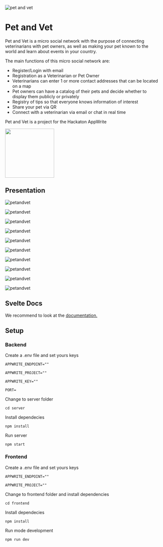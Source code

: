 ![pet and vet](https://res.cloudinary.com/practicaldev/image/fetch/s--67YfXsPo--/c_imagga_scale,f_auto,fl_progressive,h_420,q_auto,w_1000/https://dev-to-uploads.s3.amazonaws.com/uploads/articles/e54etxyc94vvd8v1pqsw.png)

# Pet and Vet

Pet and Vet is a micro social network with the purpose of connecting veterinarians with pet owners, as well as making your pet known to the world and learn about events in your country.

The main functions of this micro social network are:

- Register/Login with email
- Registration as a Veterinarian or Pet Owner
- Veterinarians can enter 1 or more contact addresses that can be located on a map
- Pet owners can have a catalog of their pets and decide whether to display them publicly or privately
- Registry of tips so that everyone knows information of interest
- Share your pet via QR
- Connect with a veterinarian via email or chat in real time

Pet and Vet is a project for the Hackaton AppWrite

<img src="https://dev-to-uploads.s3.amazonaws.com/uploads/articles/mxr9tnwmkd1d0or61jd9.png" width="160">

## Presentation

![petandvet](https://dev-to-uploads.s3.amazonaws.com/uploads/articles/l3lhm2whtqinm32cm231.png)

![petandvet](https://dev-to-uploads.s3.amazonaws.com/uploads/articles/gm94zoj0xir711fhmm1e.png)

![petandvet](https://dev-to-uploads.s3.amazonaws.com/uploads/articles/q6yamz1axq5aqo8vpwy3.png)

![petandvet](https://dev-to-uploads.s3.amazonaws.com/uploads/articles/nnfzi0zuvdj97ctfxk0v.png)

![petandvet](https://dev-to-uploads.s3.amazonaws.com/uploads/articles/d5g49k3jw0k1s2p4u72n.png)

![petandvet](https://dev-to-uploads.s3.amazonaws.com/uploads/articles/kfcy51zzmcx28uekqlsv.png)

![petandvet](https://dev-to-uploads.s3.amazonaws.com/uploads/articles/z6pkxsyltnrx3gj2bjo0.png)

![petandvet](https://dev-to-uploads.s3.amazonaws.com/uploads/articles/bcl9bsu6jnd5awejy2qv.png)

![petandvet](https://dev-to-uploads.s3.amazonaws.com/uploads/articles/ul4sj8zuhu8iq87voehk.png)

![petandvet](https://dev-to-uploads.s3.amazonaws.com/uploads/articles/fjcmwygj8ukoir12hiia.png)

## Svelte Docs

We recommend to look at the [documentation.](https://svelte.dev/docs)

## Setup

### Backend

Create a .env file and set yours keys

`APPWRITE_ENDPOINT=""`

`APPWRITE_PROJECT=""`

`APPWRITE_KEY=""`

`PORT=`

Change to server folder

`cd server`

Install dependecies

`npm install`

Run server

`npm start`

### Frontend

Create a .env file and set yours keys

`APPWRITE_ENDPOINT=""`

`APPWRITE_PROJECT=""`

Change to frontend folder and install dependencies

`cd frontend`

Install dependecies

`npm install`

Run mode development

`npm run dev`
